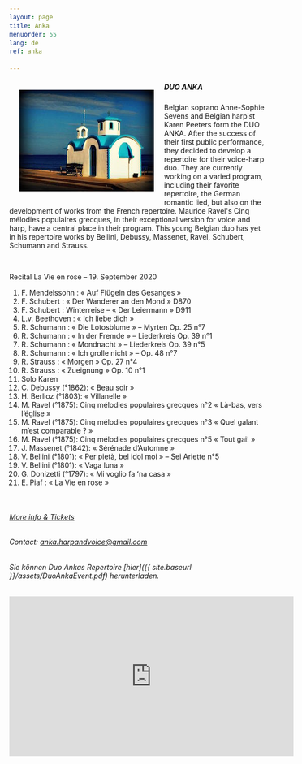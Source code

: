```yaml
---
layout: page
title: Anka
menuorder: 55
lang: de
ref: anka

---
```

<img style="float: left; padding: 20px" src="/assets/eglise.jpg"> 

##### DUO ANKA 

Belgian soprano Anne-Sophie Sevens and Belgian harpist Karen Peeters form the DUO ANKA. After the success of their first public performance, they decided to develop a repertoire for their voice-harp duo. They are currently working on a varied program, including their favorite repertoire, the German romantic lied, but also on the development of works from the French repertoire.
Maurice Ravel's Cinq mélodies populaires grecques, in their exceptional version for voice and harp, have a central place in their program. This young Belgian duo has yet in his repertoire works by Bellini, Debussy, Massenet, Ravel, Schubert, Schumann and Strauss. 

&nbsp;

Recital La Vie en rose – 19. September 2020 

1. F. Mendelssohn : « Auf Flügeln des Gesanges » 
2. F. Schubert : « Der Wanderer an den Mond » D870 
3. F. Schubert : Winterreise – « Der Leiermann » D911 
4. L.v. Beethoven : « Ich liebe dich »  
5. R. Schumann : « Die Lotosblume » – Myrten Op. 25 n°7 
6. R. Schumann : « In der Fremde » – Liederkreis Op. 39 n°1  
7. R. Schumann : « Mondnacht » – Liederkreis Op. 39 n°5  
8. R. Schumann : « Ich grolle nicht » – Op. 48 n°7  
9. R. Strauss : « Morgen » Op. 27 n°4
10. R. Strauss : « Zueignung » Op. 10 n°1
11. Solo Karen 
12. C. Debussy (°1862): « Beau soir »
13. H. Berlioz (°1803): « Villanelle »   
14. M. Ravel (°1875): Cinq mélodies populaires grecques n°2 « Là-bas, vers lʼéglise » 
15. M. Ravel (°1875): Cinq mélodies populaires grecques n°3 « Quel galant mʼest comparable ? » 
16. M. Ravel (°1875): Cinq mélodies populaires grecques n°5 « Tout gai! »
17. J. Massenet (°1842): « Sérénade dʼAutomne » 
18. V. Bellini (°1801): « Per pietà, bel idol moi » – Sei Ariette n°5  
19. V. Bellini (°1801): « Vaga luna »  
20. G. Donizetti (°1797): « Mi voglio fa ʻna casa »  
21. E. Piaf : « La Vie en rose »  

&nbsp;

###### <a href="https://www.casaveronica.net/events/duo-anka" target="_blank">More info & Tickets</a>

###### Contact: anka.harpandvoice@gmail.com

###### Sie können Duo Ankas Repertoire [hier]({{ site.baseurl }}/assets/DuoAnkaEvent.pdf) herunterladen.

<iframe width="560" height="315" src="https://www.youtube.com/embed/J-TRcDCDUyA" frameborder="0" allow="accelerometer; autoplay; encrypted-media; gyroscope; picture-in-picture" allowfullscreen></iframe>


